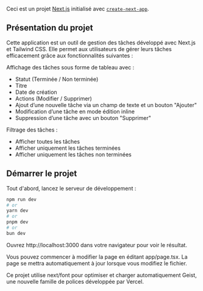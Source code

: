 Ceci est un projet [Next.js](https://nextjs.org) initialisé avec [`create-next-app`](https://nextjs.org/docs/app/api-reference/cli/create-next-app).

## Présentation du projet

Cette application est un outil de gestion des tâches développé avec Next.js et Tailwind CSS. Elle permet aux utilisateurs de gérer leurs tâches efficacement grâce aux fonctionnalités suivantes :

Affichage des tâches sous forme de tableau avec :
- Statut (Terminée / Non terminée)
- Titre
- Date de création
- Actions (Modifier / Supprimer)
- Ajout d’une nouvelle tâche via un champ de texte et un bouton "Ajouter"
- Modification d’une tâche en mode édition inline
- Suppression d’une tâche avec un bouton "Supprimer"

Filtrage des tâches :
- Afficher toutes les tâches
- Afficher uniquement les tâches terminées
- Afficher uniquement les tâches non terminées

## Démarrer le projet

Tout d'abord, lancez le serveur de développement :

```bash
npm run dev
# or
yarn dev
# or
pnpm dev
# or
bun dev
```

Ouvrez http://localhost:3000 dans votre navigateur pour voir le résultat.

Vous pouvez commencer à modifier la page en éditant app/page.tsx. La page se mettra automatiquement à jour lorsque vous modifiez le fichier.

Ce projet utilise next/font pour optimiser et charger automatiquement Geist, une nouvelle famille de polices développée par Vercel.


